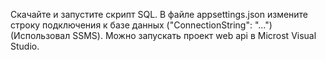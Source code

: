  Скачайте и запустите скрипт SQL. 
 В файле appsettings.json измените строку подключения к базе данных ("ConnectionString": "...") (Использовал SSMS).
 Можно запускать проект web api в Microst Visual Studio.
